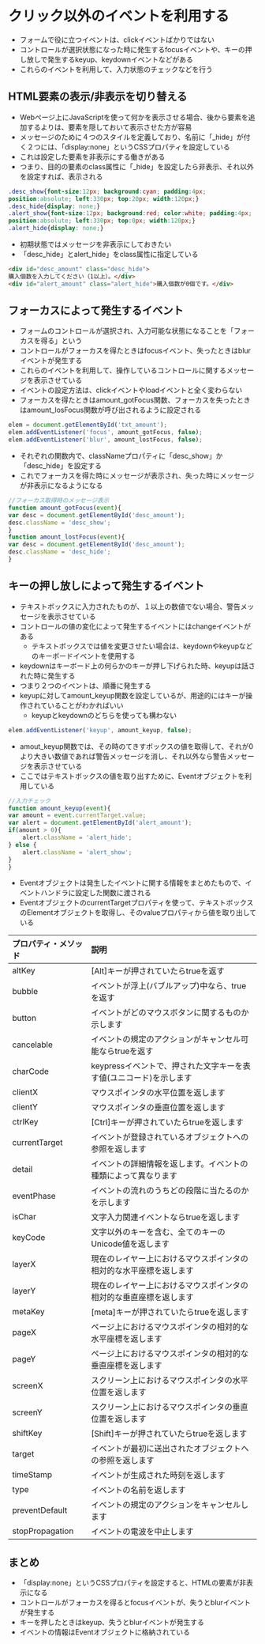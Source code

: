 # クリック以外のイベントを利用する

* フォームで役に立つイベントは、clickイベントばかりではない
* コントロールが選択状態になった時に発生するfocusイベントや、キーの押し放しで発生するkeyup、keydownイベントなどがある
* これらのイベントを利用して、入力状態のチェックなどを行う

## HTML要素の表示/非表示を切り替える

* Webページ上にJavaScriptを使って何かを表示させる場合、後から要素を追加するよりは、要素を隠しておいて表示させた方が容易
* メッセージのために４つのスタイルを定義しており、名前に「_hide」が付く２つには、「display:none」というCSSプロパティを設定している
* これは設定した要素を非表示にする働きがある
* つまり、目的の要素のclass属性に「_hide」を設定したら非表示、それ以外を設定すれば、表示される

```css
.desc_show{font-size:12px; background:cyan; padding:4px;
position:absolute; left:330px; top:20px; width:120px;}
.desc_hide{display: none;}
.alert_show{font-size:12px; background:red; color:white; padding:4px;
position:absolute; left:330px; top:0px; width:120px;}
.alert_hide{display: none;}
```

* 初期状態ではメッセージを非表示にしておきたい
* 「desc_hide」とalert_hide」をclass属性に指定している

```html
<div id="desc_amount" class="desc_hide">
購入個数を入力してください（1以上）。</div>
<div id="alert_amount" class="alert_hide">購入個数が0個です。</div>
```

## フォーカスによって発生するイベント

* フォームのコントロールが選択され、入力可能な状態になることを「フォーカスを得る」という
* コントロールがフォーカスを得たときはfocusイベント、失ったときはblurイベントが発生する
* これらのイベントを利用して、操作しているコントロールに関するメッセージを表示させている
* イベントの設定方法は、clickイベントやloadイベントと全く変わらない
* フォーカスを得たときはamount_gotFocus関数、フォーカスを失ったときはamount_losFocus関数が呼び出されるように設定される

```js
elem = document.getElementById('txt_amount');
elem.addEventListener('focus', amount_gotFocus, false);
elem.addEventListener('blur', amount_lostFocus, false);
```

* それぞれの関数内で、classNameプロパティに「desc_show」か「desc_hide」を設定する
* これでフォーカスを得た時にメッセージが表示され、失った時にメッセージが非表示になるようになる

```js
//フォーカス取得時のメッセージ表示
function amount_gotFocus(event){
var desc = document.getElementById('desc_amount');
desc.className = 'desc_show';
}
function amount_lostFocus(event){
var desc = document.getElementById('desc_amount');
desc.className = 'desc_hide';
}
```

## キーの押し放しによって発生するイベント

* テキストボックスに入力されたものが、１以上の数値でない場合、警告メッセージを表示させている
* コントロールの値の変化によって発生するイベントにはchangeイベントがある
    * テキストボックスでは値を変更させたい場合は、keydownやkeyupなどのキーボードイベントを使用する
* keydownはキーボード上の何らかのキーが押し下げられた時、keyupは話された時に発生する
* つまり２つのイベントは、順番に発生する
* keyupに対してamount_keyup関数を設定しているが、用途的にはキーが操作されていることがわかればいい
    * keyupとkeydownのどちらを使っても構わない

```js
elem.addEventListener('keyup', amount_keyup, false);
```

* amout_keyup関数では、その時のてきすボックスの値を取得して、それが0より大きい数値であれば警告メッセージを消し、それ以外なら警告メッセージを表示させている
* ここではテキストボックスの値を取り出すために、Eventオブジェクトを利用している

```js
//入力チェック
function amount_keyup(event){
var amount = event.currentTarget.value;
var alert = document.getElementById('alert_amount');
if(amount > 0){
    alert.className = 'alert_hide';
} else {
    alert.className = 'alert_show';
}
}
```

* Eventオブジェクトは発生したイベントに関する情報をまとめたもので、イベントハンドラに設定した関数に渡される
* EventオブジェクトのcurrentTargetプロパティを使って、テキストボックスのElementオブジェクトを取得し、そのvalueプロパティから値を取り出している

| プロパティ・メソッド | 説明 |
|:----|:----|
| altKey | [Alt]キーが押されていたらtrueを返す |
| bubble | イベントが浮上(バブルアップ)中なら、trueを返す |
| button | イベントがどのマウスボタンに関するものか示します |
| cancelable | イベントの規定のアクションがキャンセル可能ならtrueを返す |
| charCode | keypressイベントで、押された文字キーを表す値(ユニコード)を示します |
| clientX | マウスポインタの水平位置を返します |
| clientY | マウスポインタの垂直位置を返します |
| ctrlKey | [Ctrl]キーが押されていたらtrueを返します |
| currentTarget | イベントが登録されているオブジェクトへの参照を返します |
| detail | イベントの詳細情報を返します。イベントの種類によって異なります |
| eventPhase | イベントの流れのうちどの段階に当たるのかを示します |
| isChar | 文字入力関連イベントならtrueを返します |
| keyCode | 文字以外のキーを含む、全てのキーのUnicode値を返します |
| layerX | 現在のレイヤー上におけるマウスポインタの相対的な水平座標を返します |
| layerY | 現在のレイヤー上におけるマウスポインタの相対的な垂直座標を返します |
| metaKey | [meta]キーが押されていたらtrueを返します |
| pageX | ページ上におけるマウスポインタの相対的な水平座標を返します |
| pageY | ページ上におけるマウスポインタの相対的な垂直座標を返します |
| screenX | スクリーン上におけるマウスポインタの水平位置を返します |
| screenY | スクリーン上におけるマウスポインタの垂直位置を返します |
| shiftKey | [Shift]キーが押されていたらtrueを返します |
| target | イベントが最初に送出されたオブジェクトへの参照を返します |
| timeStamp | イベントが生成された時刻を返します |
| type | イベントの名前を返します |
| preventDefault | イベントの規定のアクションをキャンセルします |
| stopPropagation | イベントの電波を中止します |

## まとめ

* 「display:none」というCSSプロパティを設定すると、HTMLの要素が非表示になる
* コントロールがフォーカスを得るとfocusイベントが、失うとblurイベントが発生する
* キーを押したときはkeyup、失うとblurイベントが発生する
* イベントの情報はEventオブジェクトに格納されている

